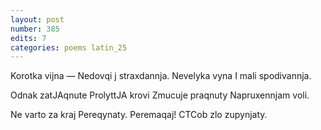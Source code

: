 ```yaml
---
layout: post
number: 385
edits: 7
categories: poems latin_25
---
```


Korotka vijna —
Nedovqi j straxdannja.
Nevelyka vyna
I mali spodivannja.

Odnak zatJAqnute
ProlyttJA krovi
Zmucuje praqnuty
Napruxennjam voli.

Ne varto za kraj
Pereqynaty.
Peremaqaj!
CTCob zlo zupynjaty.
